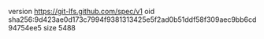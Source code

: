version https://git-lfs.github.com/spec/v1
oid sha256:9d423ae0d173c7994f9381313425e5f2ad0b51ddf58f309aec9bb6cd94754ee5
size 5488
